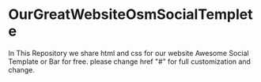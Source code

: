 # OurGreatWebsiteOsmSocialTemplete
In This Repository we share html and css for our website Awesome Social Template or  Bar for free. please change href "#" for full customization and change.
